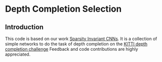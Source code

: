 # Depth Completion Selection

## Introduction

This code is based on our work [Sparsity Invariant CNNs](https://arxiv.org/pdf/1708.06500.pdf).
It is a collection of simple networks to do the task of depth completion on the [KITTI depth completion challenge](http://www.cvlibs.net/datasets/kitti/eval_depth.php?benchmark=depth_completion)
Feedback and code contributions are highly appreciated.
